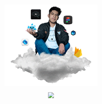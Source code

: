 <div align="center">
<img width="50%" src="@bastndev/IMG/Gif/gohit.gif">
</div>
<div align="center">
<p><img width="20%" src="https://profile-counter.glitch.me/{bastndev}/count.svg"/></p>
</div>